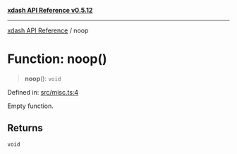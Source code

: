 [**xdash API Reference v0.5.12**](index.md)

***

[xdash API Reference](/xdash/api/index.md) / noop

# Function: noop()

> **noop**(): `void`

Defined in: [src/misc.ts:4](https://github.com/shtse8/xdash/blob/ed88c6e7ad3be9e5e1e06776f9ca07ed27d97c13/src/misc.ts#L4)

Empty function.

## Returns

`void`
